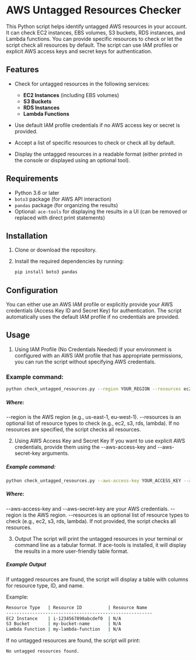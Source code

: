 # AWS Untagged Resources Checker

This Python script helps identify untagged AWS resources in your account. It can check EC2 instances, EBS volumes, S3 buckets, RDS instances, and Lambda functions. You can provide specific resources to check or let the script check all resources by default. The script can use IAM profiles or explicit AWS access keys and secret keys for authentication.

## Features

- Check for untagged resources in the following services:
  - **EC2 Instances** (including EBS volumes)
  - **S3 Buckets**
  - **RDS Instances**
  - **Lambda Functions**
  
- Use default IAM profile credentials if no AWS access key or secret is provided.
- Accept a list of specific resources to check or check all by default.
- Display the untagged resources in a readable format (either printed in the console or displayed using an optional tool).

## Requirements

- Python 3.6 or later
- `boto3` package (for AWS API interaction)
- `pandas` package (for organizing the results)
- Optional: `ace-tools` for displaying the results in a UI (can be removed or replaced with direct print statements)

## Installation

1. Clone or download the repository.
2. Install the required dependencies by running:

   ```bash
   pip install boto3 pandas
   ```

## Configuration
You can either use an AWS IAM profile or explicitly provide your AWS credentials (Access Key ID and Secret Key) for authentication. The script automatically uses the default IAM profile if no credentials are provided.


## Usage
1. Using IAM Profile (No Credentials Needed)
If your environment is configured with an AWS IAM profile that has appropriate permissions, you can run the script without specifying AWS credentials.

### Example command:
```bash
python check_untagged_resources.py --region YOUR_REGION --resources ec2 s3 rds lambda
```

##### Where:
--region is the AWS region (e.g., us-east-1, eu-west-1).
--resources is an optional list of resource types to check (e.g., ec2, s3, rds, lambda). If no resources are specified, the script checks all resources.

2. Using AWS Access Key and Secret Key
If you want to use explicit AWS credentials, provide them using the --aws-access-key and --aws-secret-key arguments.

##### Example command:
```bash
python check_untagged_resources.py --aws-access-key YOUR_ACCESS_KEY --aws-secret-key YOUR_SECRET_KEY --region YOUR_REGION --resources ec2 s3 rds lambda
```

##### Where:
--aws-access-key and --aws-secret-key are your AWS credentials.
--region is the AWS region.
--resources is an optional list of resource types to check (e.g., ec2, s3, rds, lambda). If not provided, the script checks all resources.

3. Output
The script will print the untagged resources in your terminal or command line as a tabular format. If ace-tools is installed, it will display the results in a more user-friendly table format.

##### Example Output
If untagged resources are found, the script will display a table with columns for resource type, ID, and name.

Example:

```bash
Resource Type   | Resource ID          | Resource Name
--------------------------------------------------------
EC2 Instance    | i-1234567890abcdef0  | N/A
S3 Bucket       | my-bucket-name       | N/A
Lambda Function | my-lambda-function   | N/A
```

If no untagged resources are found, the script will print:
```bash
No untagged resources found.
```